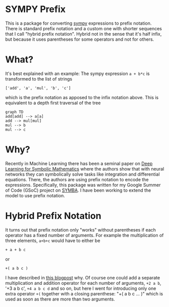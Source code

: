 # SYMPY Prefix
This is a package for converting [sympy](https://www.sympy.org/en/index.html)
expressions to prefix notation.
There is standard prefix notation and a custom one with shorter sequences that I call "hybrid prefix notation".
Hybrid not in the sense that it's half infix, but because it uses parentheses for some operators and not for others.

# What?
It's best explained with an example:
The sympy expression
```a + b*c```
is transformed to the list of strings
```
['add', 'a', 'mul', 'b', 'c']
```
which is the prefix notation as apposed to the infix notation above.
This is equivalent to a depth first traversal of the tree
```mermaid
graph TD
add[add] --> a[a]
add --> mul[mul]
mul --> b
mul --> c
```

# Why?
Recently in Machine Learning there has been a seminal paper on [Deep Learning for Symbolic Mathematics](https://arxiv.org/abs/1912.01412)
where the authors show that with neural networks they can symbolically solve tasks like integration
and differential equations.
There, the authors are using prefix notation to encode the expressions.
Specifically, this package was written for my Google Summer of Code (GSoC) project on [SYMBA](https://arxiv.org/abs/2206.08901).
I have been working to extend the model to use prefix notation.

# Hybrid Prefix Notation
It turns out that prefix notation only "works" without parentheses if each operator has a fixed number of arguments.
For example the multiplication of three elements, `a+b+c` would have to either be
```
+ a + b c
```
or
```
+( a b c )
```
I have described in [this blogpost](http://127.0.0.1:4000/machine/learning/feynman/physics/symba/2022/07/14/Introduction-Feynman-Amplitudes-Project.html)
why.
Of course one could add a separate multiplication and addition operator for each number of arguments,
`+2 a b`, '+3 a b c', `+4 a b c d` and so on, but here I went for introducing only one extra operator
`+(` together with a closing parenthese: "+( a b c ... )" which is used as soon as there are more than two arguments.

